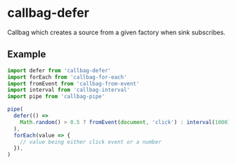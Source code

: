 # callbag-defer

Callbag which creates a source from a given factory when sink subscribes.

## Example

```js
import defer from 'callbag-defer'
import forEach from 'callbag-for-each'
import fromEvent from 'callbag-from-event'
import interval from 'callbag-interval'
import pipe from 'callbag-pipe'

pipe(
  defer(() =>
    Math.random() > 0.5 ? fromEvent(document, 'click') : interval(1000),
  ),
  forEach(value => {
    // value being either click event or a number
  }),
)
```

